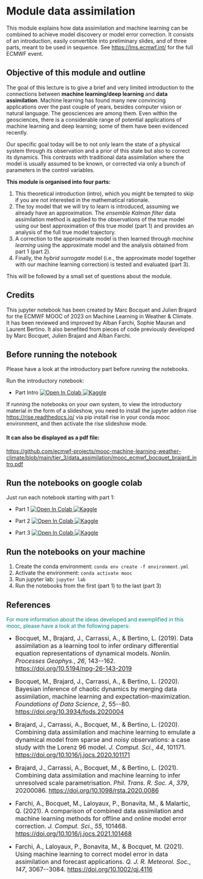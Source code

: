 # Module data assimilation

This module explains how data assimilation and machine learning can be combined to achieve model discovery or model error correction.
It consists of an introduction, easily convertible into preliminary slides, and of three parts, meant to be used in sequence.
See https://lms.ecmwf.int/ for the full ECMWF event.


## Objective of this module and outline

The goal of this lecture is to give a brief and very limited introduction to the connections between __machine learning/deep learning__ and __data assimilation__. Machine learning has found many new convincing applications over the past couple of years, besides computer vision or natural language. The geosciences are among them. Even within the geosciences, there is a considerable range of potential applications of machine learning and deep learning; some of them have been evidenced recently.

Our specific goal today will be to not only learn the state of a physical system through its observation and a prior of this state but also to correct its dynamics. This contrasts with traditional data assimilation where the model is usually assumed to be known, or corrected via only a bunch of parameters in the control variables. 

__This module is organised into four parts:__

1. This theoretical introduction (intro), which you might be tempted to skip if you are not interested in the mathematical rationale.
2. The toy model that we will try to learn is introduced, assuming we already have an approximation. The *ensemble Kalman filter* data assimilation method is applied to the observations of the true model using our best approximation of this true model (part 1) and provides an analysis of the full true model trajectory.
3. A correction to the approximate model is then learned through *machine learning* using the approximate model and the analysis obtained from part 1 (part 2).
4. Finally, the *hybrid surrogate* model (i.e., the approximate model together with our machine learning correction) is tested and evaluated (part 3).

This will be followed by a small set of questions about the module.



## Credits
This jupyter notebook has been created by Marc Bocquet and Julien Brajard
for the ECMWF MOOC of 2023 on Machine Learning in Weather & Climate. It has been reviewed and improved by Alban Farchi, Sophie Mauran and Laurent Bertino.
It also benefited from pieces of code previously developed by Marc Bocquet, Julien Brajard and Alban Farchi.


## Before running the notebook
Please have a look at the introductory part before running the notebooks.

Run the introductory notebook:
- Part Intro [![Open In Colab](https://colab.research.google.com/assets/colab-badge.svg) ](https://colab.research.google.com/github/ecmwf-projects/mooc-machine-learning-weather-climate/blob/main/tier_3/data_assimilation/mooc_ecmwf_bocquet_brajard_intro.ipynb)
[![Kaggle](https://kaggle.com/static/images/open-in-kaggle.svg)](https://kaggle.com/kernels/welcome?src=https://github.com/ecmwf-projects/mooc-machine-learning-weather-climate/blob/main/tier_3/data_assimilation/mooc_ecmwf_bocquet_brajard_intro.ipynb)

If running the notebooks on your own system, to view the introductory material in the form of a slideshow, you need to install the jupyter addon rise https://rise.readthedocs.io/ via pip install rise in your conda mooc environment, and then activate the rise slideshow mode.

#### It can also be displayed as a pdf file:
https://github.com/ecmwf-projects/mooc-machine-learning-weather-climate/blob/main/tier_3/data_assimilation/mooc_ecmwf_bocquet_brajard_intro.pdf

## Run the notebooks on google colab
Just run each notebook starting with part 1:
- Part 1 
[![Open In Colab](https://colab.research.google.com/assets/colab-badge.svg) ](https://colab.research.google.com/github/ecmwf-projects/mooc-machine-learning-weather-climate/blob/main/tier_3/data_assimilation/mooc_ecmwf_bocquet_brajard_part1.ipynb)
[![Kaggle](https://kaggle.com/static/images/open-in-kaggle.svg)](https://kaggle.com/kernels/welcome?src=https://github.com/ecmwf-projects/mooc-machine-learning-weather-climate/blob/main/tier_3/data_assimilation/mooc_ecmwf_bocquet_brajard_part1.ipynb)

- Part 2 
[![Open In Colab](https://colab.research.google.com/assets/colab-badge.svg) ](https://colab.research.google.com/github/ecmwf-projects/mooc-machine-learning-weather-climate/blob/main/tier_3/data_assimilation/mooc_ecmwf_bocquet_brajard_part2.ipynb)
[![Kaggle](https://kaggle.com/static/images/open-in-kaggle.svg)](https://kaggle.com/kernels/welcome?src=https://github.com/ecmwf-projects/mooc-machine-learning-weather-climate/blob/main/tier_3/data_assimilation/mooc_ecmwf_bocquet_brajard_part2.ipynb)

- Part 3 
[![Open In Colab](https://colab.research.google.com/assets/colab-badge.svg) ](https://colab.research.google.com/github/ecmwf-projects/mooc-machine-learning-weather-climate/blob/main/tier_3/data_assimilation/mooc_ecmwf_bocquet_brajard_part3.ipynb) 
[![Kaggle](https://kaggle.com/static/images/open-in-kaggle.svg)](https://kaggle.com/kernels/welcome?src=https://github.com/ecmwf-projects/mooc-machine-learning-weather-climate/blob/main/tier_3/data_assimilation/mooc_ecmwf_bocquet_brajard_part3.ipynb)


## Run the notebooks on your machine
1. Create the conda environment: ```conda env create -f environment.yml```
2. Activate the environment: ```conda activate mooc```
3. Run jupyter lab: ```jupyter lab```
4. Run the notebooks from the first (part 1) to the last (part 3)

## References
<span style="color:teal"> For more information about the ideas developed and exemplified in this mooc, please have a look at the following papers: </span>

* <font size="3"> Bocquet, M., Brajard, J., Carrassi, A., & Bertino, L. (2019). Data
assimilation as a learning tool to infer ordinary differential equation
representations of dynamical models. *Nonlin. Processes Geophys.*, *26*,
143--162. https://doi.org/10.5194/npg-26-143-2019  </font> <br /> 

* <font size="3"> Bocquet, M., Brajard, J., Carrassi, A., & Bertino, L. (2020). Bayesian
inference of chaotic dynamics by merging data assimilation, machine
learning and expectation-maximization. *Foundations of Data Science*, *2*, 55--80. https://doi.org/10.3934/fods.2020004  </font> <br /> 

* <font size="3"> Brajard, J., Carrassi, A., Bocquet, M., & Bertino, L. (2020). Combining
data assimilation and machine learning to emulate a dynamical model from
sparse and noisy observations: a case study with the Lorenz 96 model. *J. Comput. Sci.*, *44*, 101171.
https://doi.org/10.1016/j.jocs.2020.101171  </font> <br /> 

* <font size="3"> Brajard, J., Carrassi, A., Bocquet, M., & Bertino, L. (2021). Combining
data assimilation and machine learning to infer unresolved scale
parametrisation. *Phil. Trans. R. Soc. A*, *379*, 20200086.
https://doi.org/10.1098/rsta.2020.0086  </font> <br /> 

* <font size="3"> Farchi, A., Bocquet, M., Laloyaux, P., Bonavita, M., & Malartic, Q.
(2021). A comparison of combined data assimilation and machine learning
methods for offline and online model error correction. *J. Comput.
Sci.*, *55*, 101468. https://doi.org/10.1016/j.jocs.2021.101468  </font> <br /> 

* <font size="3"> Farchi, A., Laloyaux, P., Bonavita, M., & Bocquet, M. (2021). Using
machine learning to correct model error in data assimilation and
forecast applications. *Q. J. R. Meteorol. Soc.*, *147*, 3067--3084.
https://doi.org/10.1002/qj.4116  </font>
